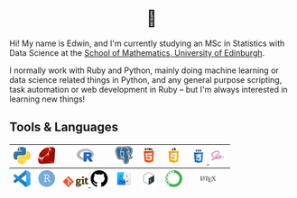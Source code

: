 <h1 align="center">
  👋
</h1>

Hi! My name is Edwin, and I'm currently studying an MSc in Statistics with Data Science at the [School of Mathematics, University of Edinburgh](https://www.maths.ed.ac.uk/school-of-mathematics).

I normally work with Ruby and Python, mainly doing machine learning or data science related things in Python, and any general purpose scripting, task automation or web development in Ruby – but I'm always interested in learning new things!

## Tools & Languages

<table>
	<thead>
		<tr>
			<th align="center">
                <a href="https://www.python.org/">
                    <img src="/img/python.svg" alt="Python" width="30px"/>
                </a>
			</th>
            <th align="center">
                <a href="https://www.ruby-lang.org/en/">
                    <img src="/img/ruby.svg" alt="Ruby" width="30px"/>
                </a>
			</th>
            <th align="center">
                <a href="https://www.r-project.org/about.html">
                    <img src="/img/r.svg" alt="R" width="30px"/>
                </a>
			</th>
            <th align="center">
                <a href="https://www.postgresql.org/">
                    <img src="/img/postgresql.svg" alt="PostgreSQL" width="30px"/>
                </a>
			</th>
            <th align="center">
                <a href="https://en.wikipedia.org/wiki/HTML">
                    <img src="/img/html.png" alt="HTML" width="30px"/>
                </a>
			</th>
            <th align="center">
                <a href="https://www.javascript.com/">
                    <img src="/img/js.png" alt="JavaScript" width="30px"/>
                </a>
			</th>
            <th align="center">
                <a href="https://en.wikipedia.org/wiki/CSS">
                    <img src="/img/css.png" alt="CSS" width="30px"/>
                </a>
                <a href="https://sass-lang.com/">
                    <img src="/img/sass.png" alt="SASS" width="30px"/>
                </a>
			</th>
		</tr>
        <tr>
			<th align="center">
                <a href="https://code.visualstudio.com/">
                    <img src="/img/vscode.png" alt="VS Code" width="30px"/>
                </a>
			</th>
            <th align="center">
                <a href="https://rstudio.com/">
                    <img src="/img/rstudio.svg" alt="RStudio" width="30px"/>
                </a>
			</th>
            <th align="center" style="vertical-align: top;">
                <a href="https://git-scm.com/">
                    <img src="/img/git.svg" alt="Git" width="45px"/>
                </a>
                <a href="https://github.com/">
                    <img src="/img/github.svg" alt="GitHub" width="30px"/>
                </a>
			</th>
            <th align="center">
                <a href="https://apple.com/macos">
                    <img src="/img/macos.png" alt="MacOS" width="30px"/>
                </a>
			</th>
            <th align="center">
                <a href="https://www.gnu.org/software/bash/">
                    <img src="/img/bash.png" alt="Bash" width="30px"/>
                </a>
			</th>
            <th align="center">
                <a href="https://docs.conda.io/en/latest/">
                    <img src="/img/conda.png" alt="Conda" width="30px"/>
                </a>
            </th>
            <th align="center">
                <a href="https://www.latex-project.org/">
                    <img src="/img/latex.svg" alt="LaTeX" width="30px"/>
                </a>
			</th>
		</tr>
	</thead>
</table>

<!--
### Libraries

<details>
<summary>
    <b>Python</b>
</summary>
<p>

[`numpy`](https://numpy.org/),
[`pandas`](https://pandas.pydata.org/),
[`scikit-learn`](https://scikit-learn.org/stable/),
[`scipy`](https://www.scipy.org/),
[`matplotlib`](https://matplotlib.org/),
[`seaborn`](https://seaborn.pydata.org/),
[`jupyter`](https://jupyter.org/),
[`tensorflow`](https://www.tensorflow.org/),
[`torch`](https://pytorch.org/),
[`librosa`](https://librosa.org/)

</p>
</details>

<details>
<summary>
    <b>Ruby</b>
</summary>
<p>

[`sinatra`](http://sinatrarb.com/),
[`rails`](https://rubyonrails.org/) <sup><em>(limited)</em></sup>,
[`activerecord`](https://guides.rubyonrails.org/active_record_basics.html),
[`thor`](http://whatisthor.com/),
[`nokogiri`](https://nokogiri.org/),
[`rake`](https://github.com/ruby/rake),
[`rspec`](https://rspec.info/)

</p>
</details>

<details>
<summary>
    <b>R</b>
</summary>
<p>

[`tidyverse`](https://www.tidyverse.org/) ([`ggplot2`](https://ggplot2.tidyverse.org/), [`tibble`](https://tibble.tidyverse.org/), [`tidyr`](https://tidyr.tidyverse.org/),
[`dplyr`](https://dplyr.tidyverse.org/)),
[`plotly`](https://plotly.com/r/),
[`rvest`](https://cran.r-project.org/web/packages/rvest/index.html),
[`mice`](https://amices.org/mice/),
[`rjags`](https://cran.r-project.org/web/packages/rjags/index.html),
[`rmarkdown`](https://rmarkdown.rstudio.com/)

</p>
</details>
-->